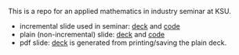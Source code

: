 
This is a repo for an applied mathematics in industry seminar at KSU.

- incremental slide used in seminar: [deck](http://htmlpreview.github.com/?https://github.com/joongsup/ksu-seminar/blob/master/things-I-wish-I-had-learned-in-school.html) and [code](things-I-wish-I-had-learned-in-school.Rmd)
- plain (non-incremental) slide: [deck](http://htmlpreview.github.com/?https://github.com/joongsup/ksu-seminar/blob/master/things-I-wish-I-had-learnined-in-school-plain.html) and [code](things-I-wish-I-had-learned-in-school-plain.Rmd)
- pdf slide: [deck](things-I-wish-I-had-learned-in-school-plain.pdf) is generated from printing/saving the plain deck. 
